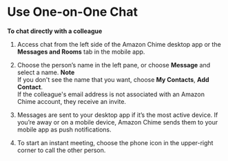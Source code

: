 # Use One\-on\-One Chat<a name="direct-chat"></a>

**To chat directly with a colleague**

1. Access chat from the left side of the Amazon Chime desktop app or the **Messages and Rooms** tab in the mobile app\.

1. Choose the person’s name in the left pane, or choose **Message** and select a name\.
**Note**  
If you don't see the name that you want, choose **My Contacts**, **Add Contact**\.  
If the colleague's email address is not associated with an Amazon Chime account, they receive an invite\.

1. Messages are sent to your desktop app if it’s the most active device\. If you’re away or on a mobile device, Amazon Chime sends them to your mobile app as push notifications\.

1. To start an instant meeting, choose the phone icon in the upper\-right corner to call the other person\.